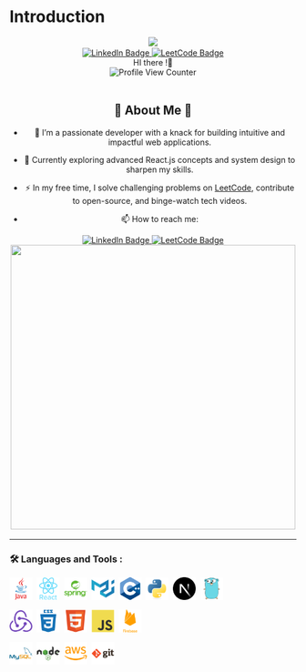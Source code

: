 # Introduction
<div id="header" align="center">
  
  <img src="https://media.giphy.com/media/RJz6jyLPDr2C7H946G/giphy.gif?cid=ecf05e47pjefn9vgwdxnqmh9zygfqrqtds8sa1e7yby64xe1&ep=v1_gifs_related&rid=giphy.gif&ct=g" width="300"/>
</div>
<div id="badges" align="center">
  <a href="https://www.linkedin.com/in/adityagaur01/">
    <img src="https://img.shields.io/badge/LinkedIn-blue?style=for-the-badge&logo=linkedin&logoColor=white" alt="LinkedIn Badge"/>
  </a>
  <a href="https://leetcode.com/u/adityagaur086/">
    <img src="https://img.shields.io/badge/LeetCode-orange?style=for-the-badge&logo=leetcode&logoColor=white" alt="LeetCode Badge"/>

  </a>

</div>
<div align="center"> HI there !👋</div>
<div align="center">
  <img src="https://komarev.com/ghpvc/?username=GAURJIsaheb&style=for-the-badge&color=blue" alt="Profile View Counter"/>
</div>
<br>
<div align="center">
  <h2>🌟 About Me 🌟</h2>
  
  - :telescope: I’m a passionate developer with a knack for building intuitive and impactful web applications.
  
  - :seedling: Currently exploring advanced React.js concepts and system design to sharpen my skills.
  
  - :zap: In my free time, I solve challenging problems on [LeetCode](https://leetcode.com/u/adityagaur086/), contribute to open-source, and binge-watch tech videos.
  
  - :mailbox: How to reach me:  
   <a href="https://www.linkedin.com/in/adityagaur01/">
      <img src="https://img.shields.io/badge/-Aditya%20Gaur-blue?style=flat&logo=Linkedin&logoColor=white" alt="LinkedIn Badge"/>
    </a>
    <a href="https://leetcode.com/u/adityagaur086/">
      <img src="https://img.shields.io/badge/-LeetCode-orange?style=flat&logo=leetcode&logoColor=white" alt="LeetCode Badge"/>
    </a>


</div>

<div align="center">
  <img src="https://media.giphy.com/media/3I3jTV4eGD15KSsHwS/giphy.gif?cid=790b7611kijzfsyjm16nxcbv060tw3qr3ac1f5zlkazwl62t&ep=v1_gifs_search&rid=giphy.gif&ct=g" width="500" height="500"/>
</div>

---

### :hammer_and_wrench: Languages and Tools :
<div>
  <img src="https://github.com/devicons/devicon/blob/master/icons/java/java-original-wordmark.svg" title="Java" alt="Java" width="40" height="40"/>&nbsp;
  <img src="https://github.com/devicons/devicon/blob/master/icons/react/react-original-wordmark.svg" title="React" alt="React" width="40" height="40"/>&nbsp;
  <img src="https://github.com/devicons/devicon/blob/master/icons/spring/spring-original-wordmark.svg" title="Spring" alt="Spring" width="40" height="40"/>&nbsp;
  <img src="https://github.com/devicons/devicon/blob/master/icons/materialui/materialui-original.svg" title="Material UI" alt="Material UI" width="40" height="40"/>&nbsp;
  <img src="https://github.com/devicons/devicon/blob/master/icons/cplusplus/cplusplus-original.svg" title="C++" alt="C++" width="40" height="40"/>&nbsp;
  <img src="https://github.com/devicons/devicon/blob/master/icons/python/python-original.svg" title="Python" alt="Python" width="40" height="40"/>&nbsp;
  <img src="https://github.com/devicons/devicon/blob/master/icons/nextjs/nextjs-original.svg" title="Next.js" alt="Next.js" width="40" height="40"/>&nbsp;
  <img src="https://github.com/devicons/devicon/blob/master/icons/go/go-original.svg" title="Golang" alt="Golang" width="40" height="40"/>&nbsp;

 
  <img src="https://github.com/devicons/devicon/blob/master/icons/redux/redux-original.svg" title="Redux" alt="Redux " width="40" height="40"/>&nbsp;
  <img src="https://github.com/devicons/devicon/blob/master/icons/css3/css3-plain-wordmark.svg"  title="CSS3" alt="CSS" width="40" height="40"/>&nbsp;
  <img src="https://github.com/devicons/devicon/blob/master/icons/html5/html5-original.svg" title="HTML5" alt="HTML" width="40" height="40"/>&nbsp;
  <img src="https://github.com/devicons/devicon/blob/master/icons/javascript/javascript-original.svg" title="JavaScript" alt="JavaScript" width="40" height="40"/>&nbsp;
  <img src="https://github.com/devicons/devicon/blob/master/icons/firebase/firebase-plain-wordmark.svg" title="Firebase" alt="Firebase" width="40" height="40"/>&nbsp;

  <img src="https://github.com/devicons/devicon/blob/master/icons/mysql/mysql-original-wordmark.svg" title="MySQL"  alt="MySQL" width="40" height="40"/>&nbsp;
  <img src="https://github.com/devicons/devicon/blob/master/icons/nodejs/nodejs-original-wordmark.svg" title="NodeJS" alt="NodeJS" width="40" height="40"/>&nbsp;
  <img src="https://github.com/devicons/devicon/blob/master/icons/amazonwebservices/amazonwebservices-plain-wordmark.svg" title="AWS" alt="AWS" width="40" height="40"/>&nbsp;
  <img src="https://github.com/devicons/devicon/blob/master/icons/git/git-original-wordmark.svg" title="Git" alt="Git" width="40" height="40"/>
</div>
